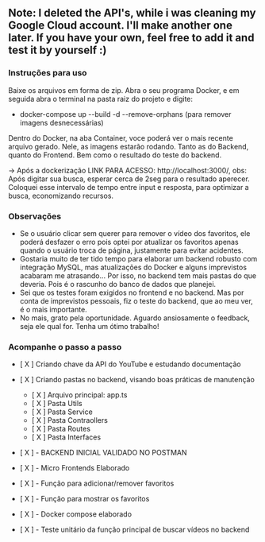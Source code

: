 ## Note: I deleted the API's, while i was cleaning my Google Cloud account. I'll make another one later. If you have your own, feel free to add it and test it by yourself :)

### Instruções para uso
Baixe os arquivos em forma de zip. Abra o seu programa Docker, e em seguida abra o terminal na pasta raiz do projeto e digite:
 - docker-compose up --build -d --remove-orphans (para remover imagens desnecessárias)

 Dentro do Docker, na aba Container, voce poderá ver o mais recente arquivo gerado. Nele, as imagens estarão rodando. 
 Tanto as do Backend, quanto do Frontend. Bem como o resultado do teste do backend.

-> Após a dockerização
LINK PARA ACESSO: http://localhost:3000/, obs: Após digitar sua busca, esperar cerca de 2seg para o resultado aperecer. Coloquei esse intervalo de tempo entre input e resposta, para optimizar a busca, economizando recursos.

### Observações 
- Se o usuário clicar sem querer para remover o vídeo dos favoritos, ele poderá desfazer o erro pois optei por atualizar os favoritos apenas quando o usuário troca de página, justamente para evitar acidentes.
- Gostaria muito de ter tido tempo para elaborar um backend robusto com integração MySQL, mas atualizações do Docker e alguns imprevistos acabaram me atrasando... Por isso, no backend tem mais pastas do que deveria. Pois é o rascunho do banco de dados que planejei.
- Sei que os testes foram exigidos no frontend e no backend. Mas por conta de imprevistos pessoais, fiz o teste do backend, que ao meu ver, é o mais importante.
- No mais, grato pela oportunidade. Aguardo ansiosamente o feedback, seja ele qual for. Tenha um ótimo trabalho! 

### Acompanhe o passo a passo

- [ X ] Criando chave da API do YouTube e estudando documentação
- [ X ] Criando pastas no backend, visando boas práticas de manutenção
  - [ X ] Arquivo principal: app.ts
  - [ X ] Pasta Utils
  - [ X ] Pasta Service
  - [ X ] Pasta Contraollers
  - [ X ] Pasta Routes
  - [ X ] Pasta Interfaces
- [ X ] - BACKEND INICIAL VALIDADO NO POSTMAN

- [ X ] - Micro Frontends Elaborado
- [ X ] - Função para adicionar/remover favoritos
- [ X ] - Função para mostrar os favoritos
- [ X ] - Docker compose elaborado

- [ X ] - Teste unitário da função principal de buscar vídeos no backend
